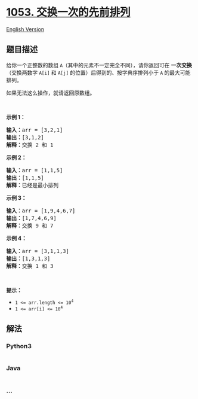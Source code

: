 # [1053. 交换一次的先前排列](https://leetcode-cn.com/problems/previous-permutation-with-one-swap)

[English Version](https://github.com/yanglr/leetcode-ac/blob/master/assets/1000-1099/1053.Previous%20Permutation%20With%20One%20Swap/README_EN.md)

## 题目描述

<!-- 这里写题目描述 -->

<p>给你一个正整数的数组 <code>A</code>（其中的元素不一定完全不同），请你返回可在 <strong>一次交换</strong>（交换两数字 <code>A[i]</code> 和 <code>A[j]</code> 的位置）后得到的、按字典序排列小于 <code>A</code> 的最大可能排列。</p>

<p>如果无法这么操作，就请返回原数组。</p>

<p> </p>

<p><strong>示例 1：</strong></p>

<pre>
<strong>输入：</strong>arr = [3,2,1]
<strong>输出：</strong>[3,1,2]
<strong>解释：</strong>交换 2 和 1
</pre>

<p><strong>示例 2：</strong></p>

<pre>
<strong>输入：</strong>arr = [1,1,5]
<strong>输出：</strong>[1,1,5]
<strong>解释：</strong>已经是最小排列
</pre>

<p><strong>示例 3：</strong></p>

<pre>
<strong>输入：</strong>arr = [1,9,4,6,7]
<strong>输出：</strong>[1,7,4,6,9]
<strong>解释：</strong>交换 9 和 7
</pre>

<p><strong>示例 4：</strong></p>

<pre>
<strong>输入：</strong>arr = [3,1,1,3]
<strong>输出：</strong>[1,3,1,3]
<strong>解释：</strong>交换 1 和 3
</pre>

<p> </p>

<p><strong>提示：</strong></p>

<ul>
	<li><code>1 <= arr.length <= 10<sup>4</sup></code></li>
	<li><code>1 <= arr[i] <= 10<sup>4</sup></code></li>
</ul>


## 解法

<!-- 这里可写通用的实现逻辑 -->

<!-- tabs:start -->

### **Python3**

<!-- 这里可写当前语言的特殊实现逻辑 -->

```python

```

### **Java**

<!-- 这里可写当前语言的特殊实现逻辑 -->

```java

```

### **...**

```

```

<!-- tabs:end -->
